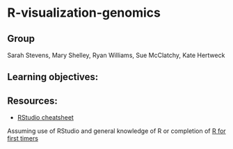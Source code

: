 R-visualization-genomics
=======================

Group
-----
Sarah Stevens, Mary Shelley, Ryan Williams, Sue McClatchy, Kate Hertweck

Learning objectives:
--------------------


Resources:
---------
* [RStudio cheatsheet](http://www.rstudio.com/resources/cheatsheets/)

Assuming use of RStudio and general knowledge of R or completion of [R for first timers](https://github.com/datacarpentry/datacarpentry/tree/master/lessons/R/materials)


